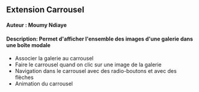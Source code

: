 ## Extension Carrousel
#### Auteur : Moumy Ndiaye
#### Description: Permet d'afficher l'ensemble des images d'une galerie dans  une boîte modale
- Associer la galerie au carrousel
- Faire le carrousel quand on clic sur une image de la galerie
- Navigation dans le carrousel avec des radio-boutons et avec des flèches
- Animation du carrousel

